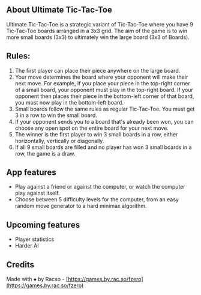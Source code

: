 ## About Ultimate Tic-Tac-Toe

Ultimate Tic-Tac-Toe is a strategic variant of Tic-Tac-Toe where you have 9 Tic-Tac-Toe boards arranged in a 3x3 grid. The aim of the game is to win more small boards (3x3) to ultimately win the large board (3x3 of Boards).

## Rules:

1. The first player can place their piece anywhere on the large board.
2. Your move determines the board where your opponent will make their next move. For example, if you place your piece in the top-right corner of a small board, your opponent must play in the top-right board. If your opponent then places their piece in the bottom-left corner of that board, you must now play in the bottom-left board.
3. Small boards follow the same rules as regular Tic-Tac-Toe. You must get 3 in a row to win the small board.
4. If your opponent sends you to a board that's already been won, you can choose any open spot on the entire board for your next move.
5. The winner is the first player to win 3 small boards in a row, either horizontally, vertically or diagonally.
6. If all 9 small boards are filled and no player has won 3 small boards in a row, the game is a draw.

## App features

- Play against a friend or against the computer, or watch the computer play against itself.
- Choose between 5 difficulty levels for the computer, from an easy random move generator to a hard minimax algorithm.

## Upcoming features

- Player statistics
- Harder AI

## Credits
Made with ♠ by Racso - [https://games.by.rac.so/fzero](https://games.by.rac.so/fzero)